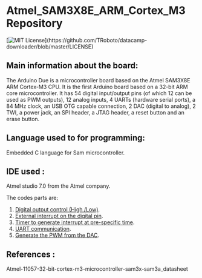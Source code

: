 # Atmel_SAM3X8E_ARM_Cortex_M3 Repository

[![MIT License](https://img.shields.io/apm/l/atomic-design-ui.svg?)](https://github.com/TRoboto/datacamp-downloader/blob/master/LICENSE)

## Main information about the board:

The Arduino Due is a microcontroller board based on the Atmel SAM3X8E ARM Cortex-M3 CPU. It is the first Arduino board based on a 32-bit ARM core microcontroller. 
It has 54 digital input/output pins (of which 12 can be used as PWM outputs), 12 analog inputs, 4 UARTs (hardware serial ports), a 84 MHz clock, an USB OTG capable connection,
2 DAC (digital to analog), 2 TWI, a power jack, an SPI header, a JTAG header, a reset button and an erase button.

## Language used to for programming: 
Embedded C language for Sam microcontroller.


## IDE used : 
Atmel studio 7.0 from the Atmel company.

The codes parts are:

1.	[Digital output control (High /Low)](https://github.com/MuhammadAlBarham/Atmel_SAM3X8E_ARM_Cortex_M3/blob/master/OUTPUT.c).
2.	[External interrupt on the digital pin](https://github.com/MuhammadAlBarham/Atmel_SAM3X8E_ARM_Cortex_M3/blob/master/External%20Interrupt.c).
3.	[Timer to generate interrupt at pre-specific time](https://github.com/MuhammadAlBarham/Atmel_SAM3X8E_ARM_Cortex_M3/blob/master/Timer.c).
4.	[UART communication](https://github.com/MuhammadAlBarham/Atmel_SAM3X8E_ARM_Cortex_M3/blob/master/UART.c).
5.	[Generate the PWM from the DAC](https://github.com/MuhammadAlBarham/Atmel_SAM3X8E_ARM_Cortex_M3/blob/master/PWM.c).

## References : 
Atmel-11057-32-bit-cortex-m3-microcontroller-sam3x-sam3a_datasheet

